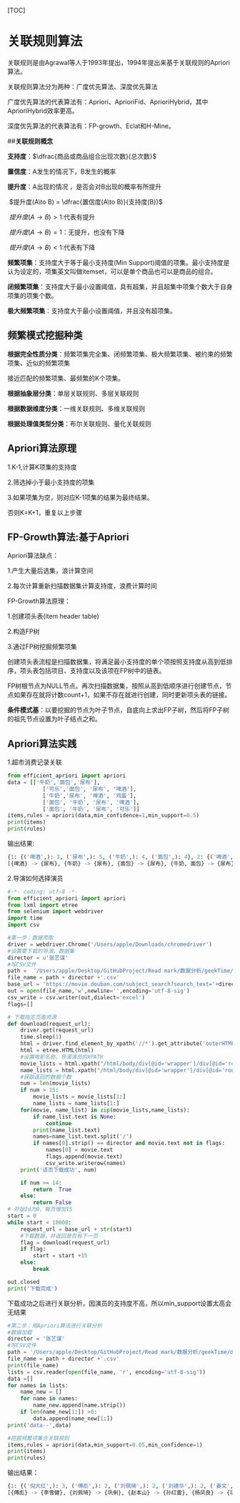 [TOC]

# 关联规则算法

关联规则是由Agrawal等人于1993年提出，1994年提出来基于关联规则的Apriori算法。

关联规则算法分为两种：广度优先算法、深度优先算法

广度优先算法的代表算法有：Apriori、AprioriFid、AprioriHybrid，其中AprioriHybrid效率更高。

深度优先算法的代表算法有：FP-growth、Eclat和H-Mine。

##**关联规则概念**

**支持度**：$\dfrac{商品或商品组合出现次数}{总次数}$

**置信度**：A发生的情况下，B发生的概率

**提升度**：A出现的情况 ，是否会对B出现的概率有所提升

​		$提升度(A\to B) = \dfrac{置信度(A\to B)}{支持度(B)}$

​        $提升度(A\to B)>1$:代表有提升

​		$提升度(A\to B)=1$：无提升，也没有下降

​		$提升度(A\to B)< 1$:代表有下降

**频繁项集**：支持度大于等于最小支持度(Min Support)阈值的项集。最小支持度是认为设定的，项集英文叫做itemset，可以是单个商品也可以是商品的组合。

**闭频繁项集**：支持度大于最小设置阈值，具有超集，并且超集中项集个数大于自身项集的项集个数。

**极大频繁项集**：支持度大于最小设置阈值，并且没有超项集。

## **频繁模式挖掘种类**

**根据完全性质分类**：频繁项集完全集、闭频繁项集、极大频繁项集、被约束的频繁项集、近似的频繁项集

接近匹配的频繁项集、最频繁的K个项集。

**根据抽象层分类**：单层关联规则、多层关联规则

**根据数据维度分类**：一维关联规则、多维关联规则

**根据处理值类型分类**：布尔关联规则、量化关联规则

## **Apriori算法原理**

1.K-1,计算K项集的支持度

2.筛选掉小于最小支持度的项集

3.如果项集为空，则对应K-1项集的结果为最终结果。

否则K=K+1，重复以上步骤

## **FP-Growth算法:基于Apriori**

Apriori算法缺点：

1.产生大量后选集，浪计算空间

2.每次计算重新扫描数据集计算支持度，浪费计算时间

FP-Growth算法原理：

1.创建项头表(item header table)

2.构造FP树

3.通过FP树挖掘频繁项集

创建项头表流程是扫描数据集，将满足最小支持度的单个项按照支持度从高到低排序，项头表包括项目、支持度以及该项在FP树中的链表。

FP树根节点为NULL节点。再次扫描数据集，按照从高到低顺序进行创建节点，节点如果存在就将计数count+1，如果不存在就进行创建，同时更新项头表的链接。

**条件模式基**：以要挖掘的节点为叶子节点，自底向上求出FP子树，然后将FP子树的祖先节点设置为叶子结点之和。

## **Apriori算法实践**

1.超市消费记录关联

```python
from efficient_apriori import apriori
data = [['牛奶','面包','尿布'],
           ['可乐','面包', '尿布', '啤酒'],
           ['牛奶','尿布', '啤酒', '鸡蛋'],
           ['面包', '牛奶', '尿布', '啤酒'],
           ['面包', '牛奶', '尿布', '可乐']]
items,rules = apriori(data,min_confidence=1,min_support=0.5)
print(items)
print(rules)
```

输出结果:

```python
{1: {('啤酒',): 3, ('尿布',): 5, ('牛奶',): 4, ('面包',): 4}, 2: {('啤酒', '尿布'): 3, ('尿布', '牛奶'): 4, ('尿布', '面包'): 4, ('牛奶', '面包'): 3}, 3: {('尿布', '牛奶', '面包'): 3}}
[{啤酒} -> {尿布}, {牛奶} -> {尿布}, {面包} -> {尿布}, {牛奶, 面包} -> {尿布}]
```

2.导演如何选择演员

```python
#-*- coding: utf-8 -*-
from efficient_apriori import apriori
from lxml import etree
from selenium import webdriver
import time
import csv

#第一步：数据爬取
driver = webdriver.Chrome('/Users/apple/Downloads/chromedriver')
#设置要下载的导演，数据集
director = u'张艺谋'
#写CSV文件
path =  '/Users/apple/Desktop/GitHubProject/Read mark/数据分析/geekTime/data/'
file_name = path + director +'.csv'
base_url = 'https://movie.douban.com/subject_search?search_text='+director+'&cat=1002&start='
out = open(file_name,'w',newline='',encoding='utf-8-sig')
csv_write = csv.writer(out,dialect='excel')
flags=[]

# 下载指定页面资源
def download(request_url):
    driver.get(request_url)
    time.sleep(1)
    html = driver.find_element_by_xpath('//*').get_attribute('outerHTML')
    html = etree.HTML(html)
    #设置电影名称，导演演员的XPATH
    movie_lists = html.xpath("/html/body/div[@id='wrapper']/div[@id='root']/div[1]//div[@class='item-root']/div[@class='detail']/div[@class='title']/a[@class='title-text']")
    name_lists = html.xpath("/html/body/div[@id='wrapper']/div[@id='root']/div[1]//div[@class='item-root']/div[@class='detail']/div[@class='meta abstract_2']")
    #获取返回的数据个数
    num = len(movie_lists)
    if num > 15:
        movie_lists = movie_lists[1:]
        name_lists = name_lists[1:]
    for(movie, name_list) in zip(movie_lists,name_lists):
        if name_list.text is None:
            continue
        print(name_list.text)
        names=name_list.text.split('/')
        if names[0].strip() == director and movie.text not in flags:
            names[0] = movie.text
            flags.append(movie.text)
            csv_write.writerow(names)
    print('该页下载成功', num)

    if num >= 14:
        return  True
    else:
        return False
# 开始Id为0，每页增加15
start = 0
while start < 10000:
    request_url = base_url + str(start)
    #下载数据，并返回是否有下一页
    flag = download(request_url)
    if flag:
        start = start +15
    else:
        break

out.closed
print('下载完成')
```

下载成功之后进行关联分析，因演员的支持度不高，所以min_support设置太高会无结果

```python
#第二步：用Apriori算法进行关联分析
#数据加载
director = '张艺谋'
#写CSV文件
path = '/Users/apple/Desktop/GitHubProject/Read mark/数据分析/geekTime/data/'
file_name = path + director +'.csv'
print(file_name)
lists = csv.reader(open(file_name, 'r', encoding='utf-8-sig'))
data =[]
for names in lists:
    name_new = []
    for name in names:
        name_new.append(name.strip())
    if len(name_new[1:]) >0:
        data.append(name_new[1:])
print('data--',data)

#挖掘频繁项集合关联规则
items,rules = apriori(data,min_support=0.05,min_confidence=1)
print(items)
print(rules)
```

输出结果：

```python
{1: {('倪大红',): 3, ('傅彪',): 2, ('刘佩琦',): 2, ('刘德华',): 2, ('姜文',): 2, ('孙红雷',): 3, ('巩俐',): 9, ('李保田',): 3, ('李曼',): 2, ('李雪健',): 5, ('杨凤良',): 2, ('牛犇',): 2, ('章子怡',): 3, ('葛优',): 3, ('赵本山',): 2, ('郭涛',): 2, ('闫妮',): 2, ('陈道明',): 2}, 2: {('倪大红', '巩俐'): 2, ('傅彪', '李雪健'): 2, ('刘佩琦', '巩俐'): 2, ('孙红雷', '赵本山'): 2, ('巩俐', '李保田'): 2, ('巩俐', '杨凤良'): 2, ('巩俐', '葛优'): 2, ('巩俐', '郭涛'): 2, ('李保田', '李雪健'): 2}}
[{傅彪} -> {李雪健}, {刘佩琦} -> {巩俐}, {赵本山} -> {孙红雷}, {杨凤良} -> {巩俐}, {郭涛} -> {巩俐}]
```

